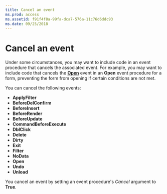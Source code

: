 ```yaml
---
title: Cancel an event
ms.prod: access
ms.assetid: f91f4f8a-99fa-dca7-576a-11c76d6ddc93
ms.date: 09/25/2018
---
```



# Cancel an event

Under some circumstances, you may want to include code in an event procedure that cancels the associated event. For example, you may want to include code that cancels the **[Open](../../../api/Access.Form.Open.md)** event in an **Open** event procedure for a form, preventing the form from opening if certain conditions are not met.

You can cancel the following events:

- **ApplyFilter**
- **BeforeDelConfirm**
- **BeforeInsert**
- **BeforeRender**
- **BeforeUpdate**
- **CommandBeforeExecute**
- **DblClick**
- **Delete**
- **Dirty**
- **Exit**
- **Filter**
- **NoData**
- **Open**
- **Undo**
- **Unload**

You cancel an event by setting an event procedure's  _Cancel_ argument to **True**.


